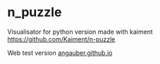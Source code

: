 # n_puzzle

Visualisator for python version made with kaiment https://github.com/Kaiment/n-puzzle

Web test version [angauber.github.io](https://angauber.github.io)
